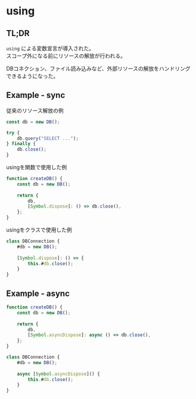 # using

## TL;DR

`using` による変数宣言が導入された。\
スコープ外になる前にリソースの解放が行われる。

DBコネクション、ファイル読み込みなど、外部リソースの解放をハンドリングできるようになった。

## Example - sync

従来のリソース解放の例

```javascript
const db = new DB();

try {
    db.query("SELECT ...");
} finally {
    db.close();
}
```

usingを関数で使用した例

```javascript
function createDB() {
    const db = new DB();
    
    return {
        db,
        [Symbol.dispose]: () => db.close(),
    };
}
```

usingをクラスで使用した例

```javascript
class DBConnection {
    #db = new DB();
    
    [Symbol.dispose]: () => {
        this.#db.close();
    }
}
```

## Example - async

```javascript
function createDB() {
    const db = new DB();
    
    return {
        db,
        [Symbol.asyncDispose]: async () => db.close(),
    };
}

class DBConnection {
    #db = new DB();
    
    async [Symbol.asyncDispose]() {
        this.#db.close();
    }
}
```

